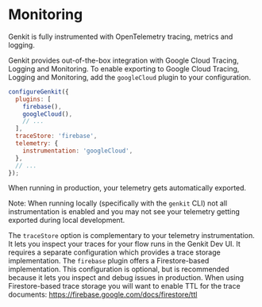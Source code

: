 # Monitoring

Genkit is fully instrumented with OpenTelemetry tracing, metrics and
logging.

Genkit provides out-of-the-box integration with Google Cloud Tracing,
Logging and Monitoring. To enable exporting to
Google Cloud Tracing, Logging and Monitoring, add the `googleCloud` plugin to your
configuration.

```js
configureGenkit({
  plugins: [
    firebase(),
    googleCloud(),
    // ...
  ],
  traceStore: 'firebase',
  telemetry: {
    instrumentation: 'googleCloud',
  },
  // ...
});
```

When running in production, your telemetry gets automatically exported.

Note: When running locally (specifically with the `genkit` CLI) not all
instrumentation is enabled and you may not see your telemetry getting exported
during local development.

The `traceStore` option is complementary to your telemetry instrumentation. It
lets you inspect your traces for your flow runs in the Genkit Dev UI. It
requires a separate configuration which provides a trace storage implementation.
The `firebase` plugin offers a Firestore-based implementation. This
configuration is optional, but is recommended because it lets you inspect and
debug issues in production. When using Firestore-based trace storage you will
want to enable TTL for the trace documents:
https://firebase.google.com/docs/firestore/ttl
